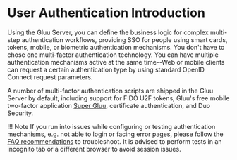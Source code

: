 # User Authentication Introduction

Using the  Gluu Server, you can define the business logic for complex multi-step authentication workflows, providing SSO for people using smart cards, tokens, mobile, or biometric authentication mechanisms. You don't have to chose one multi-factor authentication technology. You can have multiple authentication mechanisms active at the same time--Web or mobile clients can request a certain authentication type by using standard OpenID Connect request parameters.

A number of multi-factor authentication scripts are shipped in the Gluu Server by default, including support for FIDO U2F tokens, Gluu's free mobile two-factor application [Super Gluu](https://super.gluu.org), certificate authentication, and Duo Security. 

!!! Note If you run into issues while configuring or testing authentication mechanisms, e.g. not able to login or facing error pages, please follow the [FAQ recommendations](./faq.md) to troubleshoot. It is advised to perform tests in an incognito tab or a different browser to avoid session issues.

